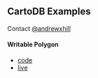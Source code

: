 ## CartoDB Examples

Contact [@andrewxhill](http://twitter.com/andrewxhill)

#### Writable Polygon

 - [code](http://github.com/andrewxhill/cartodb-examples/blob/master/writable/index.html)
 - [live](http://andrewxhill.github.io/cartodb-examples/writable/index.html)


